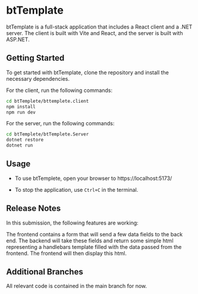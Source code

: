 # btTemplate
btTemplate is a full-stack application that includes a React client and a .NET server. The client is built with Vite and React, and the server is built with ASP.NET.

## Getting Started

To get started with btTemplate, clone the repository and install the necessary dependencies.

For the client, run the following commands:
```sh
cd btTemplete/bttemplete.client
npm install
npm run dev
```
For the server, run the following commands:
```sh
cd btTemplete/btTemplete.Server
dotnet restore
dotnet run
```
## Usage
- To use btTemplete, open your browser to https://localhost:5173/

- To stop the application, use `Ctrl+C` in the terminal.

## Release Notes
In this submission, the following features are working:

The frontend contains a form that will send a few data fields to the back end.
The backend will take these fields and return some simple html representing a handlebars template filled with the data
passed from the frontend.
The frontend will then display this html.

## Additional Branches
All relevant code is contained in the main branch for now.
